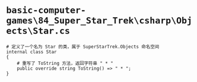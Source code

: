 # `basic-computer-games\84_Super_Star_Trek\csharp\Objects\Star.cs`

```
# 定义了一个名为 Star 的类，属于 SuperStarTrek.Objects 命名空间
internal class Star
{
    # 重写了 ToString 方法，返回字符串 " * "
    public override string ToString() => " * ";
}
```